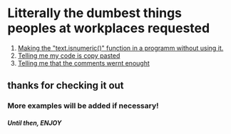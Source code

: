 # Litterally the dumbest things peoples at workplaces requested

1. [Making the "text.isnumeric()" function in a programm without using it.](https://github.com/pascal-gerber/stupid-requests/blob/main/isnumeric.py)
2. [Telling me my code is copy pasted](https://github.com/pascal-gerber/stupid-requests/blob/main/copy%20pasted%20code.py)
3. [Telling me that the comments wernt enought](https://github.com/pascal-gerber/stupid-requests/blob/main/Comments.py)

## thanks for checking it out
### More examples will be added if necessary!

##### Until then, ENJOY